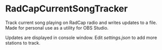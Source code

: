 # RadCapCurrentSongTracker
 
Track current song playing on RadCap radio and writes updates to a file. Made for personal use as a utility for OBS Studio.

Updates are displayed in console window. Edit *settings.json* to add more stations to track.
